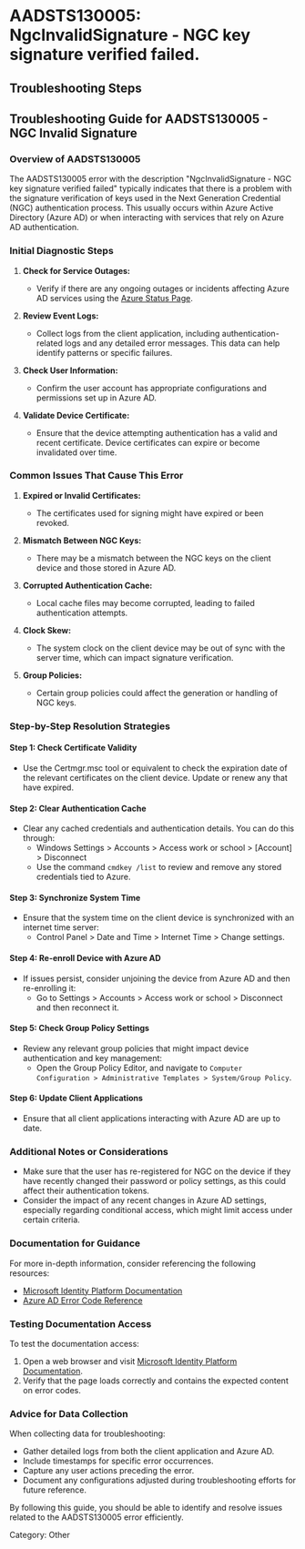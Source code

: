 # AADSTS130005: NgcInvalidSignature - NGC key signature verified failed.


## Troubleshooting Steps
## Troubleshooting Guide for AADSTS130005 - NGC Invalid Signature 

### Overview of AADSTS130005
The AADSTS130005 error with the description "NgcInvalidSignature - NGC key signature verified failed" typically indicates that there is a problem with the signature verification of keys used in the Next Generation Credential (NGC) authentication process. This usually occurs within Azure Active Directory (Azure AD) or when interacting with services that rely on Azure AD authentication.

### Initial Diagnostic Steps
1. **Check for Service Outages:**
   - Verify if there are any ongoing outages or incidents affecting Azure AD services using the [Azure Status Page](https://status.azure.com/en-us/status).

2. **Review Event Logs:**
   - Collect logs from the client application, including authentication-related logs and any detailed error messages. This data can help identify patterns or specific failures.

3. **Check User Information:**
   - Confirm the user account has appropriate configurations and permissions set up in Azure AD.

4. **Validate Device Certificate:**
   - Ensure that the device attempting authentication has a valid and recent certificate. Device certificates can expire or become invalidated over time.

### Common Issues That Cause This Error
1. **Expired or Invalid Certificates:**
   - The certificates used for signing might have expired or been revoked.

2. **Mismatch Between NGC Keys:**
   - There may be a mismatch between the NGC keys on the client device and those stored in Azure AD.

3. **Corrupted Authentication Cache:**
   - Local cache files may become corrupted, leading to failed authentication attempts.

4. **Clock Skew:**
   - The system clock on the client device may be out of sync with the server time, which can impact signature verification.

5. **Group Policies:**
   - Certain group policies could affect the generation or handling of NGC keys.

### Step-by-Step Resolution Strategies
#### Step 1: Check Certificate Validity
- Use the Certmgr.msc tool or equivalent to check the expiration date of the relevant certificates on the client device. Update or renew any that have expired.

#### Step 2: Clear Authentication Cache
- Clear any cached credentials and authentication details. You can do this through:
  - Windows Settings > Accounts > Access work or school > [Account] > Disconnect
  - Use the command `cmdkey /list` to review and remove any stored credentials tied to Azure.

#### Step 3: Synchronize System Time
- Ensure that the system time on the client device is synchronized with an internet time server:
  - Control Panel > Date and Time > Internet Time > Change settings.

#### Step 4: Re-enroll Device with Azure AD
- If issues persist, consider unjoining the device from Azure AD and then re-enrolling it:
  - Go to Settings > Accounts > Access work or school > Disconnect and then reconnect it.

#### Step 5: Check Group Policy Settings
- Review any relevant group policies that might impact device authentication and key management:
  - Open the Group Policy Editor, and navigate to `Computer Configuration > Administrative Templates > System/Group Policy`.

#### Step 6: Update Client Applications
- Ensure that all client applications interacting with Azure AD are up to date.

### Additional Notes or Considerations
- Make sure that the user has re-registered for NGC on the device if they have recently changed their password or policy settings, as this could affect their authentication tokens.
- Consider the impact of any recent changes in Azure AD settings, especially regarding conditional access, which might limit access under certain criteria.

### Documentation for Guidance
For more in-depth information, consider referencing the following resources:
- [Microsoft Identity Platform Documentation](https://docs.microsoft.com/en-us/azure/active-directory/develop/)
- [Azure AD Error Code Reference](https://docs.microsoft.com/en-us/azure/active-directory/develop/reference-aadsts-error-codes)

### Testing Documentation Access
To test the documentation access:
1. Open a web browser and visit [Microsoft Identity Platform Documentation](https://docs.microsoft.com/en-us/azure/active-directory/develop/).
2. Verify that the page loads correctly and contains the expected content on error codes.

### Advice for Data Collection
When collecting data for troubleshooting:
- Gather detailed logs from both the client application and Azure AD.
- Include timestamps for specific error occurrences.
- Capture any user actions preceding the error.
- Document any configurations adjusted during troubleshooting efforts for future reference.

By following this guide, you should be able to identify and resolve issues related to the AADSTS130005 error efficiently.

Category: Other